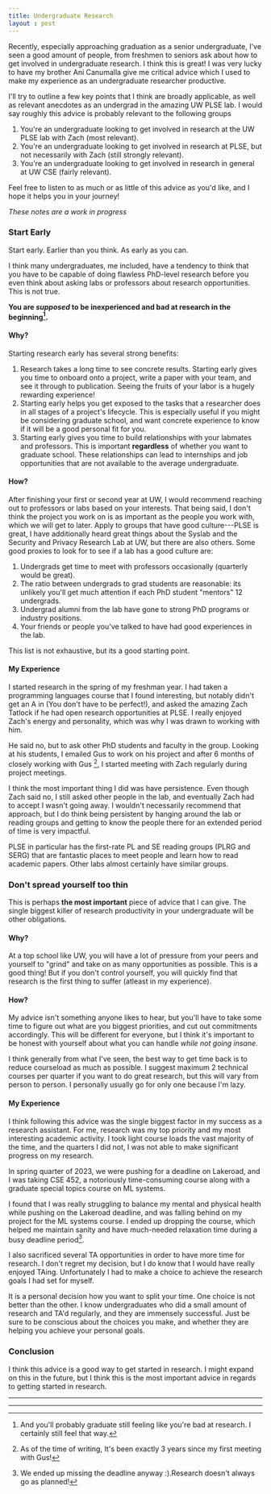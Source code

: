 ```yaml
---
title: Undergraduate Research
layout : post
---
```



Recently, especially approaching graduation as a senior undergraduate,
I've seen a good amount of people, from freshmen to seniors ask about how to get involved
in undergraduate research. I think this is great! I was very lucky to have 
my brother Ani Canumalla give me critical advice which I used to make
my experience as an undergraduate researcher productive.

I'll try to outline a few key points that I think are broadly applicable,
as well as relevant anecdotes as an undergrad in the amazing UW PLSE lab.
I would say roughly this advice is probably relevant to the following groups

1. You're an undergraduate looking to get involved in research at the UW PLSE lab with Zach (most relevant).
2. You're an undergraduate looking to get involved in research at PLSE, but not necessarily with Zach (still strongly relevant).
3. You're an undergraduate looking to get involved in research in general at UW CSE (fairly relevant).

Feel free to listen to as much or as little
of this advice as you'd like, and I hope it helps you in your journey!

 _These notes are a work in progress_
### Start Early

Start early. Earlier than you think. As early as you can.

I think many undergraduates, me included, have a tendency to think that you have to be capable of
doing flawless PhD-level research before you even
think about asking labs or professors about research opportunities. This is not true.

**You are _supposed_ to be inexperienced and bad
at research in the beginning[^1].**

#### Why? 

Starting research early has several strong benefits:
1. Research takes a long time to see concrete
   results. Starting early gives you time to
   onboard onto a project, write a paper with your team,
   and see it through to publication. Seeing the fruits of your labor is a hugely rewarding experience! 
2. Starting early helps you get exposed to the tasks that a researcher does in all stages of a project's lifecycle. This is especially useful if you might be considering graduate school, and
want concrete experience to know if it will be a 
good personal fit for you.
3. Starting early gives you time to build relationships with your labmates and professors.
This is important **regardless** of whether you
want to graduate school. These relationships can
lead to internships and job opportunities that
are not available to the average undergraduate.

#### How?

After finishing your first or second year at UW,
I would recommend reaching out to professors or labs based on your interests. That being said,
I don't think the project you work on is as
important as the people you work with, which
we will get to later. Apply to groups that
have good culture---PLSE is great, I have
additionally heard great things about the Syslab
and the Security and Privacy Research Lab at UW,
but there are also others. Some good proxies to look for to see if a lab has a good culture are:

1. Undergrads get time to meet with professors occasionally (quarterly would be great).
2. The ratio between undergrads to grad students are reasonable: its unlikely you'll get much attention if each PhD student "mentors" 12 undergrads.
3. Undergrad alumni from the lab have gone to
   strong PhD programs or industry positions.
4. Your friends or people you've talked to
   have had good experiences in the lab.

This list is not exhaustive, but its a good starting point.
#### My Experience
I started research in the spring of
my freshman year. I had taken a programming languages course that I found interesting, but notably didn't get an A in (You don't have to be perfect!), and asked the amazing Zach Tatlock if he had open research opportunities at PLSE. I really enjoyed Zach's energy and personality, which was why I was drawn to working with him.

He said no, but to ask other PhD students and faculty in the group. Looking at his students, I emailed Gus to work on his project and after 6 months of closely working with Gus [^2], 
I started
meeting with Zach regularly during project meetings.

I think the most important thing I did was have persistence. Even though Zach said no, I still asked other people in the lab, and eventually Zach had to accept I wasn't going away. I wouldn't necessarily recommend that approach, but I do think being persistent by hanging around the lab or reading groups and getting to
know the people there for an extended period of
time is very impactful. 

PLSE in particular has
the first-rate PL and SE reading groups (PLRG
and SERG) that are fantastic places to meet
people and learn how to read academic papers.
Other labs almost certainly have similar groups.

### Don't spread yourself too thin

This is perhaps **the most important** piece 
of advice that I can give. The single 
biggest killer of research productivity in
your undergraduate will be other obligations.

#### Why?

At a top school like UW, you will have a lot of
pressure from your peers and yourself to 
"grind" and take on as many opportunities as
possible. This is a good thing! But if you don't control yourself, you will quickly find 
that research is the first thing to suffer (atleast in my experience).

#### How?

My advice isn't something anyone likes to hear, 
but you'll have to take some time to figure 
out what are you biggest priorities, and 
cut out commitments accordingly. This will be different for everyone, but I think it's important to be honest with yourself about what you can handle *while not going insane*.

I think generally from what I've seen, the 
best way to get time back is to reduce
courseload as much as possible. I suggest
maximum 2 technical courses per quarter if you
want to do great research, but this will vary
from person to person. I personally usually
go for only one because I'm lazy.

#### My Experience

I think following this advice was the single
biggest factor in my success as a research
assistant. For me, research was my top priority and my most interesting academic activity. 
I took light course loads the vast majority of the time, and the quarters I did not, I was not able to make significant progress on my research.

In spring quarter of 2023, we were pushing for a
deadline on Lakeroad, and I was taking 
CSE 452, a notoriously time-consuming course along
with a graduate special topics course on ML systems.

I found that I was really struggling to balance
my mental and physical health while 
pushing on the Lakeroad deadline, 
and was falling behind on my project
for the ML systems course. I ended up dropping
the course, which helped me maintain sanity
and have much-needed relaxation time during a busy deadline period[^3].

I also sacrificed several TA opportunities in
order to have more time for research. I don't
regret my decision, but I do know that I
would have really enjoyed TAing. Unfortunately
I had to make a choice to achieve the
research goals I had set for myself.

It is a personal decision how you want to split your time. One choice is not better than the other. I know undergraduates who did a small
amount of research and TA'd regularly, and they
are immensely successful. Just be sure to 
be conscious about the choices you make, and
whether they are helping you achieve your 
personal goals.

### Conclusion

I think this advice is a good way to get started
in research. I might expand on this in the future,
but I think this is the most important advice in regards to getting started in research.

--------
--------

[^1]: And you'll probably graduate still feeling like you're bad at research. I certainly still feel that way. 
[^2]: As of the time of writing, It's been exactly 3 years since my first meeting with Gus!
[^3]: We ended up missing the deadline anyway :).Research doesn't always go as planned!


